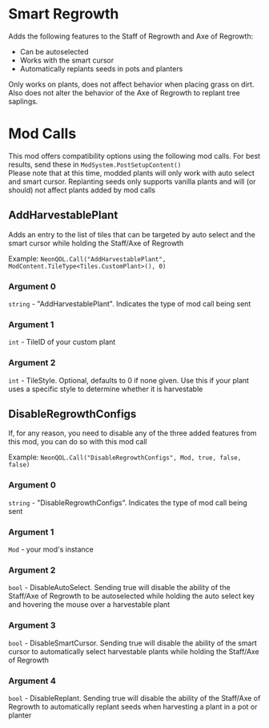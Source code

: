 ﻿# Smart Regrowth
Adds the following features to the Staff of Regrowth and Axe of Regrowth:
- Can be autoselected
- Works with the smart cursor
- Automatically replants seeds in pots and planters

Only works on plants, does not affect behavior when placing grass on dirt. Also does not alter the behavior of the Axe of Regrowth to replant tree saplings.

# Mod Calls
This mod offers compatibility options using the following mod calls. For best results, send these in `ModSystem.PostSetupContent()`\
Please note that at this time, modded plants will only work with auto select and smart cursor. Replanting seeds only supports vanilla plants and will (or should) not affect plants added by mod calls

## AddHarvestablePlant
Adds an entry to the list of tiles that can be targeted by auto select and the smart cursor while holding the Staff/Axe of Regrowth

Example: `NeonQOL.Call("AddHarvestablePlant", ModContent.TileType<Tiles.CustomPlant>(), 0)`

### Argument 0
`string` - "AddHarvestablePlant". Indicates the type of mod call being sent
### Argument 1
`int` - TileID of your custom plant
### Argument 2
`int` - TileStyle. Optional, defaults to 0 if none given. Use this if your plant uses a specific style to determine whether it is harvestable

## DisableRegrowthConfigs
If, for any reason, you need to disable any of the three added features from this mod, you can do so with this mod call

Example: `NeonQOL.Call("DisableRegrowthConfigs", Mod, true, false, false)`

### Argument 0
`string` - "DisableRegrowthConfigs". Indicates the type of mod call being sent
### Argument 1
`Mod` - your mod's instance
### Argument 2
`bool` - DisableAutoSelect. Sending true will disable the ability of the Staff/Axe of Regrowth to be autoselected while holding the auto select key and hovering the mouse over a harvestable plant
### Argument 3
`bool` - DisableSmartCursor. Sending true will disable the ability of the smart cursor to automatically select harvestable plants while holding the Staff/Axe of Regrowth
### Argument 4
`bool` - DisableReplant. Sending true will disable the ability of the Staff/Axe of Regrowth to automatically replant seeds when harvesting a plant in a pot or planter